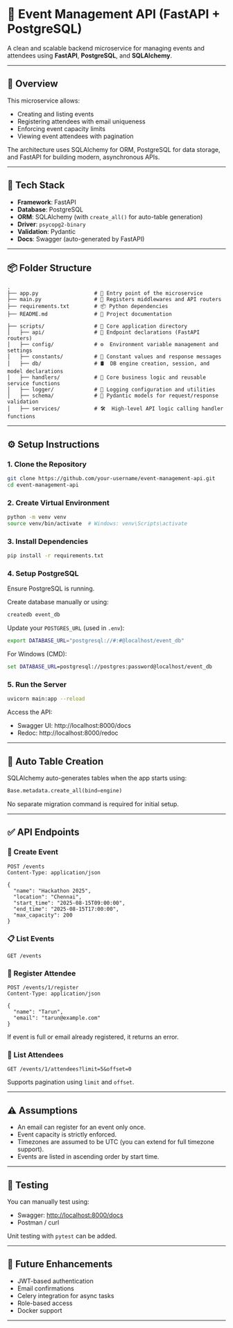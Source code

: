 # 📅 Event Management API (FastAPI + PostgreSQL)

A clean and scalable backend microservice for managing events and attendees using **FastAPI**, **PostgreSQL**, and **SQLAlchemy**.

---

## 🚀 Overview

This microservice allows:

- Creating and listing events
- Registering attendees with email uniqueness
- Enforcing event capacity limits
- Viewing event attendees with pagination

The architecture uses SQLAlchemy for ORM, PostgreSQL for data storage, and FastAPI for building modern, asynchronous APIs.

---

## 🧱 Tech Stack

- **Framework**: FastAPI
- **Database**: PostgreSQL
- **ORM**: SQLAlchemy (with `create_all()` for auto-table generation)
- **Driver**: `psycopg2-binary`
- **Validation**: Pydantic
- **Docs**: Swagger (auto-generated by FastAPI)

---

## 📦 Folder Structure

```
.
├── app.py                  # 🚀 Entry point of the microservice
├── main.py                 # 🧩 Registers middlewares and API routers
├── requirements.txt        # 📦 Python dependencies
├── README.md               # 📘 Project documentation

├── scripts/                # 📂 Core application directory
│   ├── api/                # 📡 Endpoint declarations (FastAPI routers)
│   ├── config/             # ⚙️  Environment variable management and settings
│   ├── constants/          # 📌 Constant values and response messages
│   ├── db/                 # 🛢️  DB engine creation, session, and model declarations
│   ├── handlers/           # 🧠 Core business logic and reusable service functions
│   ├── logger/             # 📜 Logging configuration and utilities
│   ├── schema/             # 📐 Pydantic models for request/response validation
│   ├── services/           # 🛠️  High-level API logic calling handler functions

```

---

## ⚙️ Setup Instructions

### 1. Clone the Repository

```bash
git clone https://github.com/your-username/event-management-api.git
cd event-management-api
```

### 2. Create Virtual Environment

```bash
python -m venv venv
source venv/bin/activate  # Windows: venv\Scripts\activate
```

### 3. Install Dependencies

```bash
pip install -r requirements.txt
```

### 4. Setup PostgreSQL

Ensure PostgreSQL is running.

Create database manually or using:

```bash
createdb event_db
```

Update your `POSTGRES_URL` (used in `.env`):

```bash
export DATABASE_URL="postgresql://#:#@localhost/event_db"
```

For Windows (CMD):

```cmd
set DATABASE_URL=postgresql://postgres:password@localhost/event_db
```

### 5. Run the Server

```bash
uvicorn main:app --reload
```

Access the API:

- Swagger UI: http://localhost:8000/docs
- Redoc: http://localhost:8000/redoc

---

## 🔁 Auto Table Creation

SQLAlchemy auto-generates tables when the app starts using:

```python
Base.metadata.create_all(bind=engine)
```

No separate migration command is required for initial setup.

---

## ✅ API Endpoints

### 🎉 Create Event

```http
POST /events
Content-Type: application/json

{
  "name": "Hackathon 2025",
  "location": "Chennai",
  "start_time": "2025-08-15T09:00:00",
  "end_time": "2025-08-15T17:00:00",
  "max_capacity": 200
}
```

### 📋 List Events

```http
GET /events
```

### 👤 Register Attendee

```http
POST /events/1/register
Content-Type: application/json

{
  "name": "Tarun",
  "email": "tarun@example.com"
}
```

If event is full or email already registered, it returns an error.

### 👥 List Attendees

```http
GET /events/1/attendees?limit=5&offset=0
```

Supports pagination using `limit` and `offset`.

---

## ⚠️ Assumptions

- An email can register for an event only once.
- Event capacity is strictly enforced.
- Timezones are assumed to be UTC (you can extend for full timezone support).
- Events are listed in ascending order by start time.

---

## 🧪 Testing

You can manually test using:

- Swagger: [http://localhost:8000/docs](http://localhost:8000/docs)
- Postman / curl

Unit testing with `pytest` can be added.

---

## 🧠 Future Enhancements

- JWT-based authentication
- Email confirmations
- Celery integration for async tasks
- Role-based access
- Docker support

---